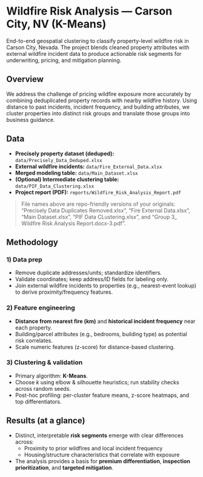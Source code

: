 # Wildfire Risk Analysis — Carson City, NV (K-Means)

End-to-end geospatial clustering to classify property-level wildfire risk in Carson City, Nevada. The project blends cleaned property attributes with external wildfire incident data to produce actionable risk segments for underwriting, pricing, and mitigation planning.

## Overview
We address the challenge of pricing wildfire exposure more accurately by combining deduplicated property records with nearby wildfire history. Using distance to past incidents, incident frequency, and building attributes, we cluster properties into distinct risk groups and translate those groups into business guidance.

## Data
- **Precisely property dataset (deduped):** `data/Precisely_Data_Deduped.xlsx`
- **External wildfire incidents:** `data/Fire_External_Data.xlsx`
- **Merged modeling table:** `data/Main_Dataset.xlsx`
- **(Optional) Intermediate clustering table:** `data/PIF_Data_Clustering.xlsx`
- **Project report (PDF):** `reports/Wildfire_Risk_Analysis_Report.pdf`

> File names above are repo-friendly versions of your originals: “Precisely Data Duplicates Removed.xlsx”, “Fire External Data.xlsx”, “Main Dataset.xlsx”, “PIF Data CLustering.xlsx”, and “Group 3_ Wildfire Risk Analysis Report.docx-3.pdf”.

## Methodology
### 1) Data prep
- Remove duplicate addresses/units; standardize identifiers.
- Validate coordinates; keep address/ID fields for labeling only.
- Join external wildfire incidents to properties (e.g., nearest-event lookup) to derive proximity/frequency features.

### 2) Feature engineering
- **Distance from nearest fire (km)** and **historical incident frequency** near each property.
- Building/parcel attributes (e.g., bedrooms, building type) as potential risk correlates.
- Scale numeric features (z-score) for distance-based clustering.

### 3) Clustering & validation
- Primary algorithm: **K-Means**.
- Choose *k* using elbow & silhouette heuristics; run stability checks across random seeds.
- Post-hoc profiling: per-cluster feature means, z-score heatmaps, and top differentiators.

## Results (at a glance)
- Distinct, interpretable **risk segments** emerge with clear differences across:
  - Proximity to prior wildfires and local incident frequency
  - Housing/structure characteristics that correlate with exposure
- The analysis provides a basis for **premium differentiation**, **inspection prioritization**, and **targeted mitigation**.

